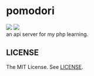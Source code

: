 pomodori
==========
[![][mit-badge]][mit] [![][issue-badge]][issue]  
an api server for my php learning.

LICENSE
----------
The MIT License. See [LICENSE](LICENSE).

[mit]: http://opensource.org/licenses/MIT
[mit-badge]:https://img.shields.io/badge/license-MIT-444444.svg?style=flat-square
[issue]: https://github.com/prezzemolo/pomodori/issues
[issue-badge]: https://img.shields.io/github/issues/prezzemolo/pomodori.svg?style=flat-square